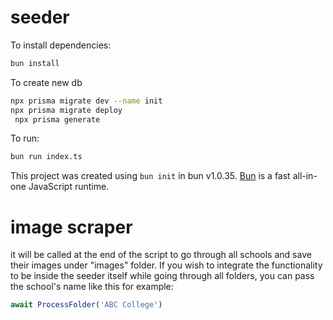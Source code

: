 # seeder

To install dependencies:

```bash
bun install
```
To create new db
```bash
npx prisma migrate dev --name init
npx prisma migrate deploy
 npx prisma generate      
```

To run:

```bash
bun run index.ts
```

This project was created using `bun init` in bun v1.0.35. [Bun](https://bun.sh) is a fast all-in-one JavaScript runtime.

# image scraper

it will be called at the end of the script to go through all schools and save their images under "images" folder. If you wish to integrate the functionality to be inside the seeder itself while going through all folders, you can pass the school's name like this for example:

```javascript
await ProcessFolder('ABC College')
```